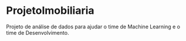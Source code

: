 # ProjetoImobiliaria
Projeto de análise de dados para ajudar o time de Machine Learning e o time de Desenvolvimento.
